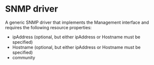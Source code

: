 # SNMP driver

A generic SNMP driver that implements the Management interface and requires the following
resource properties:
* ipAddress (optional, but either ipAddress or Hostname must be specified)
* Hostname (optional, but either ipAddress or Hostname must be specified)
* community

